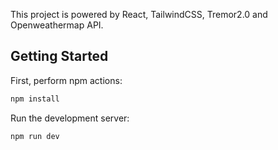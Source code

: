 
This project is powered by React, TailwindCSS, Tremor2.0 and Openweathermap API.


## Getting Started

First, perform npm actions:

```bash
npm install
```

Run the development server:

```bash
npm run dev
```
